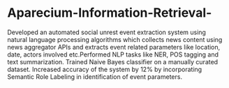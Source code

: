 # Aparecium-Information-Retrieval-
Developed an automated social unrest event extraction system using natural language processing algorithms which collects news content using news aggregator APIs and extracts event related parameters like location, date, actors involved etc.Performed NLP tasks like NER, POS tagging and text summarization. Trained Naive Bayes classifier on a manually curated dataset. Increased accuracy of the system by 12% by incorporating Semantic Role Labeling in identification of event parameters.
